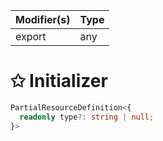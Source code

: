 | Modifier(s)                            | Type                     |
|----------------------------------------|--------------------------|
| export | any |

# &#10025; Initializer

```ts
PartialResourceDefinition<{
  readonly type?: string | null;
}>
```